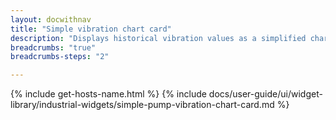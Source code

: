 ```yaml
---
layout: docwithnav
title: "Simple vibration chart card"
description: "Displays historical vibration values as a simplified chart. Optionally may display the corresponding latest vibration value."
breadcrumbs: "true"
breadcrumbs-steps: "2"

---
```

{% include get-hosts-name.html %}
{% include docs/user-guide/ui/widget-library/industrial-widgets/simple-pump-vibration-chart-card.md %}
